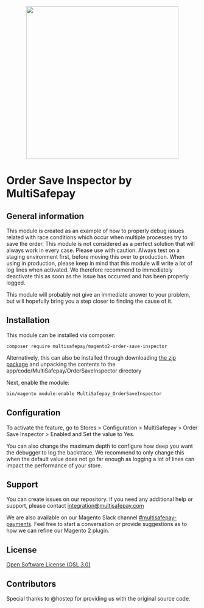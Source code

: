 <p align="center">
  <img src="https://camo.githubusercontent.com/517483ae0eaba9884f397e9af1c4adc7bbc231575ac66cc54292e00400edcd10/68747470733a2f2f7777772e6d756c7469736166657061792e636f6d2f66696c6561646d696e2f74656d706c6174652f696d672f6d756c7469736166657061792d6c6f676f2d69636f6e2e737667" width="400px" position="center">
</p>

# Order Save Inspector by MultiSafepay

## General information

This module is created as an example of how to properly debug issues related with race conditions which occur when multiple processes try to save the order.
This module is not considered as a perfect solution that will always work in every case.
Please use with caution. Always test on a staging environment first, before moving this over to production.
When using in production, please keep in mind that this module will write a lot of log lines when activated.
We therefore recommend to immediately deactivate this as soon as the issue has occurred and has been properly logged.

This module will probably not give an immediate answer to your problem, but will hopefully bring you a step closer to finding the cause of it.

## Installation

This module can be installed via composer:

```shell
composer require multisafepay/magento2-order-save-inspector
```

Alternatively, this can also be installed through downloading [the zip package](https://github.com/MultiSafepay/magento2-internal-order-save-inspector/archive/refs/heads/main.zip) and unpacking the contents to the app/code/MultiSafepay/OrderSaveInspector directory

Next, enable the module:
```bash
bin/magento module:enable MultiSafepay_OrderSaveInspector
```

## Configuration

To activate the feature, go to Stores > Configuration > MultiSafepay > Order Save Inspector > Enabled and Set the value to Yes.

You can also change the maximum depth to configure how deep you want the debugger to log the backtrace.
We recommend to only change this when the default value does not go far enough as logging a lot of lines can impact the performance of your store.

## Support
You can create issues on our repository. If you need any additional help or support, please contact <a href="mailto:integration@multisafepay.com">integration@multisafepay.com</a>

We are also available on our Magento Slack channel [#multisafepay-payments](https://magentocommeng.slack.com/messages/multisafepay-payments/).
Feel free to start a conversation or provide suggestions as to how we can refine our Magento 2 plugin.

## License
[Open Software License (OSL 3.0)](https://github.com/MultiSafepay/Magento2Msp/blob/master/LICENSE.md)

## Contributors
Special thanks to @hostep for providing us with the original source code.
